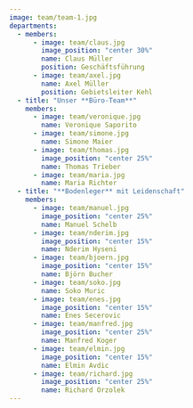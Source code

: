 ```yaml
---
image: team/team-1.jpg
departments:
  - members: 
      - image: team/claus.jpg
        image_position: "center 30%"
        name: Claus Müller
        position: Geschäftsführung
      - image: team/axel.jpg
        name: Axel Müller
        position: Gebietsleiter Kehl
  - title: "Unser **Büro-Team**"
    members: 
      - image: team/veronique.jpg
        name: Veronique Saporito
      - image: team/simone.jpg
        name: Simone Maier
      - image: team/thomas.jpg
        image_position: "center 25%"
        name: Thomas Trieber
      - image: team/maria.jpg
        name: Maria Richter
  - title: "**Bodenleger** mit Leidenschaft"
    members:
      - image: team/manuel.jpg
        image_position: "center 25%"
        name: Manuel Schelb
      - image: team/nderim.jpg
        image_position: "center 15%"
        name: Nderim Hyseni
      - image: team/bjoern.jpg
        image_position: "center 15%"
        name: Björn Bucher
      - image: team/soko.jpg
        name: Soko Muric
      - image: team/enes.jpg
        image_position: "center 15%"
        name: Enes Secerovic
      - image: team/manfred.jpg
        image_position: "center 25%"
        name: Manfred Koger
      - image: team/elmin.jpg
        image_position: "center 15%"
        name: Elmin Avdic
      - image: team/richard.jpg
        image_position: "center 25%"
        name: Richard Orzolek
---
```

